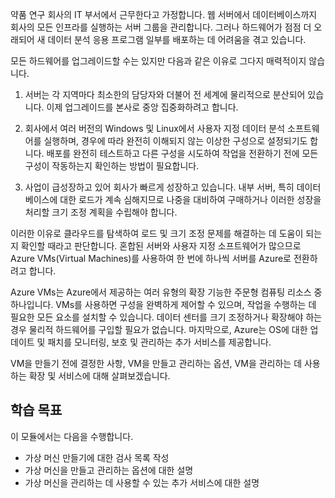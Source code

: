 약품 연구 회사의 IT 부서에서 근무한다고 가정합니다. 웹 서버에서 데이터베이스까지 회사의 모든 인프라를 실행하는 서버 그룹을 관리합니다. 그러나 하드웨어가 점점 더 오래되어 새 데이터 분석 응용 프로그램 일부를 배포하는 데 어려움을 겪고 있습니다.

모든 하드웨어를 업그레이드할 수는 있지만 다음과 같은 이유로 그다지 매력적이지 않습니다.

1. 서버는 각 지역마다 최소한의 담당자와 더불어 전 세계에 물리적으로 분산되어 있습니다. 이제 업그레이드를 본사로 중앙 집중화하려고 합니다.

2. 회사에서 여러 버전의 Windows 및 Linux에서 사용자 지정 데이터 분석 소프트웨어를 실행하며, 경우에 따라 완전히 이해되지 않는 이상한 구성으로 설정되기도 합니다. 배포를 완전히 테스트하고 다른 구성을 시도하여 작업을 전환하기 전에 모든 구성이 작동하는지 확인하는 방법이 필요합니다.

3. 사업이 급성장하고 있어 회사가 빠르게 성장하고 있습니다. 내부 서버, 특히 데이터베이스에 대한 로드가 계속 심해지므로 나중을 대비하여 구매하거나 이러한 성장을 처리할 크기 조정 계획을 수립해야 합니다.

이러한 이유로 클라우드를 탐색하여 로드 및 크기 조정 문제를 해결하는 데 도움이 되는지 확인할 때라고 판단합니다. 혼합된 서버와 사용자 지정 소프트웨어가 많으므로 Azure VMs(Virtual Machines)를 사용하여 한 번에 하나씩 서버를 Azure로 전환하려고 합니다.

Azure VMs는 Azure에서 제공하는 여러 유형의 확장 기능한 주문형 컴퓨팅 리소스 중 하나입니다. VMs를 사용하면 구성을 완벽하게 제어할 수 있으며, 작업을 수행하는 데 필요한 모든 요소를 설치할 수 있습니다. 데이터 센터를 크기 조정하거나 확장해야 하는 경우 물리적 하드웨어를 구입할 필요가 없습니다. 마지막으로, Azure는 OS에 대한 업데이트 및 패치를 모니터링, 보호 및 관리하는 추가 서비스를 제공합니다.

VM을 만들기 전에 결정한 사항, VM을 만들고 관리하는 옵션, VM을 관리하는 데 사용하는 확장 및 서비스에 대해 살펴보겠습니다.

## <a name="learning-objectives"></a>학습 목표

이 모듈에서는 다음을 수행합니다.

- 가상 머신 만들기에 대한 검사 목록 작성
- 가상 머신을 만들고 관리하는 옵션에 대한 설명
- 가상 머신을 관리하는 데 사용할 수 있는 추가 서비스에 대한 설명